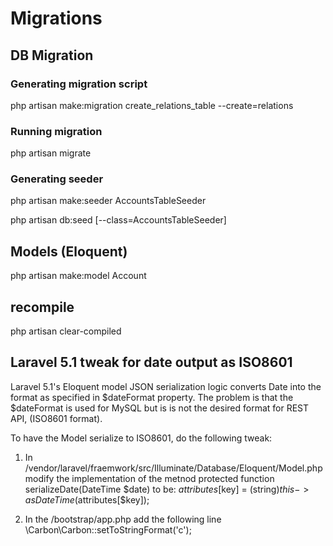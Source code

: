 # Migrations

## DB Migration

### Generating migration script
php artisan make:migration create_relations_table --create=relations

### Running migration
php artisan migrate

### Generating seeder
php artisan make:seeder AccountsTableSeeder

php artisan db:seed [--class=AccountsTableSeeder]

## Models (Eloquent)

php artisan make:model Account

## recompile
php artisan clear-compiled

## Laravel 5.1 tweak for date output as ISO8601
Laravel 5.1's Eloquent model JSON serialization logic converts Date into
the format as specified in $dateFormat property.
The problem is that the $dateFormat is used for MySQL but is is not the desired
format for REST API, (ISO8601 format).

To have the Model serialize to ISO8601, do the following tweak:
1. In /vendor/laravel/fraemwork/src/Illuminate/Database/Eloquent/Model.php
modify the implementation of the metnod
protected function serializeDate(DateTime $date)
to be:
$attributes[$key] = (string)$this->asDateTime($attributes[$key]);

2. In the /bootstrap/app.php add the following line
\Carbon\Carbon::setToStringFormat('c');
